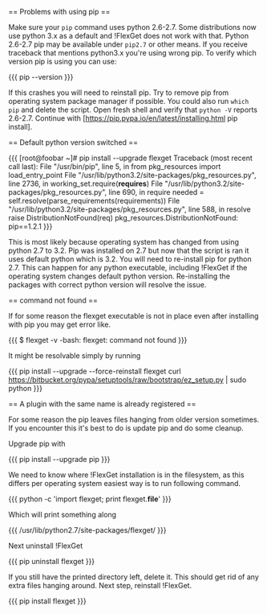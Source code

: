 == Problems with using pip ==

Make sure your `pip` command uses python 2.6-2.7. Some distributions now use python 3.x as a default and !FlexGet does not work with that. 
Python 2.6-2.7 pip may be available under `pip2.7` or other means. If you receive traceback that mentions python3.x you're using wrong pip.
To verify which version pip is using you can use:

{{{
pip --version
}}}

If this crashes you will need to reinstall pip. Try to remove pip from operating system package manager if possible. You could also run `which pip` and delete the script. Open fresh shell and verify that `python -V` reports 2.6-2.7. Continue with [https://pip.pypa.io/en/latest/installing.html pip install].


== Default python version switched ==

{{{
[root@foobar ~]# pip install --upgrade flexget
Traceback (most recent call last):
  File "/usr/bin/pip", line 5, in <module>
    from pkg_resources import load_entry_point
  File "/usr/lib/python3.2/site-packages/pkg_resources.py", line 2736, in <module>
    working_set.require(__requires__)
  File "/usr/lib/python3.2/site-packages/pkg_resources.py", line 690, in require
    needed = self.resolve(parse_requirements(requirements))
  File "/usr/lib/python3.2/site-packages/pkg_resources.py", line 588, in resolve
    raise DistributionNotFound(req)
pkg_resources.DistributionNotFound: pip==1.2.1
}}}

This is most likely because operating system has changed from using python 2.7 to 3.2. Pip was installed on 2.7 but now that the script is ran it uses default python which is 3.2. You will need to re-install pip for python 2.7. This can happen for any python executable, including !FlexGet if the operating system changes default python version. Re-installing the packages with correct python version will resolve the issue.

== command not found ==

If for some reason the flexget executable is not in place even after installing with pip you may get error like.

{{{
$ flexget -v
-bash: flexget: command not found
}}}

It might be resolvable simply by running

{{{
pip install --upgrade --force-reinstall flexget
curl https://bitbucket.org/pypa/setuptools/raw/bootstrap/ez_setup.py | sudo python
}}}

== A plugin with the same name is already registered ==

For some reason the pip leaves files hanging from older version sometimes. If you encounter this it's best to do is update pip and do some cleanup.

Upgrade pip with

{{{
pip install --upgrade pip
}}}

We need to know where !FlexGet installation is in the filesystem, as this differs per operating system easiest way is to run following command.

{{{
python -c 'import flexget; print flexget.__file__'
}}}

Which will print something along

{{{
/usr/lib/python2.7/site-packages/flexget/
}}}

Next uninstall !FlexGet

{{{
pip uninstall flexget
}}}

If you still have the printed directory left, delete it. This should get rid of any extra files hanging around. Next step, reinstall !FlexGet.

{{{
pip install flexget
}}}
